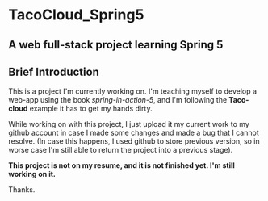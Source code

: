# TacoCloud_Spring5
## A web full-stack project learning Spring 5 

## Brief Introduction
This is a project I'm currently working on. I'm teaching myself to develop a web-app using the book *spring-in-action-5*, and I'm following the **Taco-cloud** example it has to get my hands dirty.

While working on with this project, I just upload it my current work to my github account in case I made some changes and made a bug that I cannot resolve. (In case this happens, I used github to store previous version, so in worse
case I'm still able to return the project into a previous stage). 

**This project is not on my resume, and it is not finished yet. I'm still working on it.**

Thanks. 
